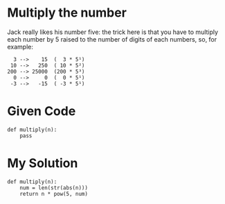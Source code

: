 # Multiply the number

Jack really likes his number five: the trick here is that you have to multiply each number by 5 raised to the number of digits of each numbers, so, for example:

```
  3 -->    15  (  3 * 5¹)
 10 -->   250  ( 10 * 5²)
200 --> 25000  (200 * 5³)
  0 -->     0  (  0 * 5¹)
 -3 -->   -15  ( -3 * 5¹)
```

# Given Code

```{python}
def multiply(n):
    pass
```

# My Solution

```{python}
def multiply(n):
    num = len(str(abs(n)))
    return n * pow(5, num)
```
